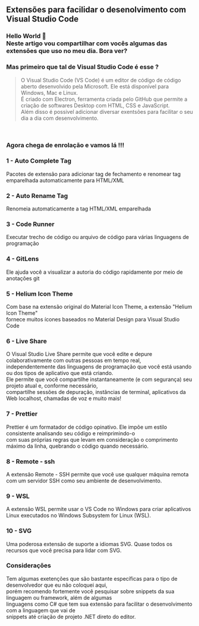 ## Extensões para facilidar o desenolvimento com Visual Studio Code


### Hello World 🚀 </br> Neste artigo vou compartilhar com vocês algumas das extensões que uso no meu dia. Bora ver?

### Mas primeiro que tal de Visual Studio Code é esse ?

> O Visual Studio Code (VS Code) é um editor de código de código aberto desenvolvido pela Microsoft.
> Ele está disponível para Windows, Mac e Linux. </br> É criado com Electron, ferramenta criada pelo GitHub que permite a criação de softwares Desktop com HTML, CSS e JavaScript. </br> Além disso é possivel adicionar diversar exentsões para facilitar o seu dia a dia com desenvolvimento.

</br>

### Agora chega de enrolação e vamos lá !!!

### 1 - Auto Complete Tag

Pacotes de extensão para adicionar tag de fechamento e renomear tag emparelhada automaticamente para HTML/XML </br>

### 2 - Auto Rename Tag

Renomeia automaticamente a tag HTML/XML emparelhada </br>

### 3 - Code Runner

Executar trecho de código ou arquivo de código para várias linguagens de programação </br>

### 4 - GitLens

Ele ajuda você a visualizar a autoria do código rapidamente por meio de anotações git </br>

### 5 - Helium Icon Theme

Com base na extensão original do Material Icon Theme, a extensão "Helium Icon Theme" </br> fornece muitos ícones baseados no Material Design para Visual Studio Code </br>

### 6 - Live Share

O Visual Studio Live Share permite que você edite e depure colaborativamente com outras pessoas em tempo real, </br> independentemente das linguagens de programação que você está usando ou dos tipos de aplicativo que está criando. </br> Ele permite que você compartilhe instantaneamente (e com segurança) seu projeto atual e, conforme necessário, </br> compartilhe sessões de depuração, instâncias de terminal, aplicativos da Web localhost, chamadas de voz e muito mais!

### 7 - Prettier

Prettier é um formatador de código opinativo. Ele impõe um estilo consistente analisando seu código e reimprimindo-o </br> com suas próprias regras que levam em consideração o comprimento máximo da linha, quebrando o código quando necessário.

### 8 - Remote - ssh

A extensão Remote - SSH permite que você use qualquer máquina remota com um servidor SSH como seu ambiente de desenvolvimento.

### 9 - WSL

A extensão WSL permite usar o VS Code no Windows para criar aplicativos Linux executados no Windows Subsystem for Linux (WSL).

### 10 - SVG

Uma poderosa extensão de suporte a idiomas SVG. Quase todos os recursos que você precisa para lidar com SVG.

### Considerações

Tem algumas exetenções que são bastante específicas para o tipo de desenvolvedor que eu não coloquei aqui, </br>
porém recomendo fortemente você pesquisar sobre snippets da sua linguagem ou framework, além de algumas </br>
linguagens como C# que tem sua extensão para facilitar o desenvolvimento com a linguagem que vai de </br>
snippets até criação de projeto .NET direto do editor.
